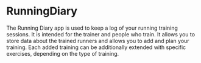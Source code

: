 # RunningDiary

The Running Diary app is used to keep a log of your running training sessions. It is intended for the trainer and people who train. 
It allows you to store data about the trained runners and allows you to add and plan your training. 
Each added training can be additionally extended with specific exercises, depending on the type of training.
